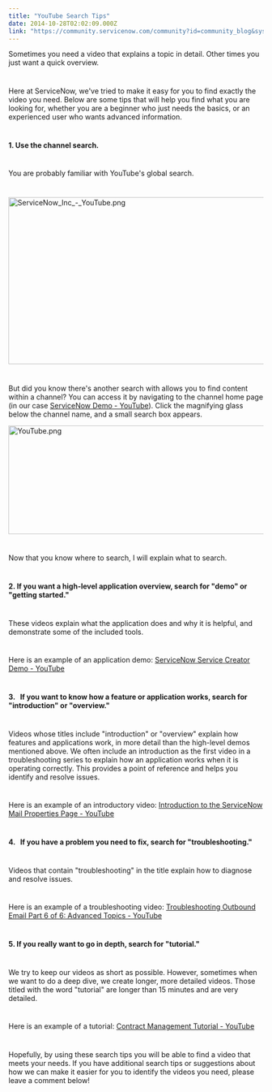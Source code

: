 ```yaml
---
title: "YouTube Search Tips"
date: 2014-10-28T02:02:09.000Z
link: "https://community.servicenow.com/community?id=community_blog&sys_id=317d2269dbd0dbc01dcaf3231f961910"
---
```

<p class="p1">Sometimes you need a video that explains a topic in detail. Other times you just want a quick overview.</p><p class="p2" style="min-height: 8pt; height: 8pt; padding: 0px;">  </p><p class="p1">Here at ServiceNow, we've tried to make it easy for you to find exactly the video you need. Below are some tips that will help you find what you are looking for, whether you are a beginner who just needs the basics, or an experienced user who wants advanced information.</p><p class="p2" style="min-height: 8pt; height: 8pt; padding: 0px;">  </p><p class="p1"><strong>1. Use the channel search.</strong></p><p class="p2" style="min-height: 8pt; height: 8pt; padding: 0px;">  </p><p class="p1">You are probably familiar with YouTube's global search.</p><p class="p2" style="min-height: 8pt; height: 8pt; padding: 0px;">  </p><p class="p1"><a _jive_internal="true" href="/servlet/JiveServlet/showImage/38-3583-15087/ServiceNow_Inc_-_YouTube.png"><img  alt="ServiceNow_Inc_-_YouTube.png" class="image-0 jive-image" height="610" src="dc6b5986db1cd344e9737a9e0f961921.iix" style="height: 329px; width: 620px;" width="1148"/></a></p><p class="p2" style="min-height: 8pt; height: 8pt; padding: 0px;">  </p><p class="p1">But did you know there's another search with allows you to find content within a channel? You can access it by navigating to the channel home page (in our case <a title="k-external-small" class="jive-link-external-small" href="https://www.youtube.com/channel/UCQjE37R-Y4DTq7kUWPO83Wg" rel="nofollow" target="_blank">ServiceNow Demo - YouTube</a>). Click the magnifying glass below the channel name, and a small search box appears.</p><p class="p1"><a _jive_internal="true" href="/servlet/JiveServlet/showImage/38-3583-15089/YouTube.png"><img  alt="YouTube.png" class="image-0 jive-image" height="327" src="bc77b002dbd097041dcaf3231f961937.iix" style="height: 214px; width: 620px;" width="946"/></a></p><p class="p2" style="min-height: 8pt; height: 8pt; padding: 0px;">  </p><p class="p1">Now that you know where to search, I will explain what to search.</p><p class="p2" style="min-height: 8pt; height: 8pt; padding: 0px;">  </p><p class="p1"><strong>2. If you want a high-level application overview, search for "demo" or "getting started."</strong></p><p class="p2" style="min-height: 8pt; height: 8pt; padding: 0px;">  </p><p class="p1">These videos explain what the application does and why it is helpful, and demonstrate some of the included tools.</p><p class="p2" style="min-height: 8pt; height: 8pt; padding: 0px;">  </p><p class="p1">Here is an example of an application demo: <a title="k-external-small" class="jive-link-external-small" href="https://www.youtube.com/watch?v=6mM8GPEAh1c" rel="nofollow" target="_blank">ServiceNow Service Creator Demo - YouTube</a></p><p class="p2" style="min-height: 8pt; height: 8pt; padding: 0px;">  </p><p class="p1"><strong>3.   If you want to know how a feature or application works, search for "introduction" or "overview." </strong></p><p class="p2" style="min-height: 8pt; height: 8pt; padding: 0px;">  </p><p class="p1">Videos whose titles include "introduction" or "overview" explain how features and applications work, in more detail than the high-level demos mentioned above. We often include an introduction as the first video in a troubleshooting series to explain how an application works when it is operating correctly. This provides a point of reference and helps you identify and resolve issues.</p><p class="p2" style="min-height: 8pt; height: 8pt; padding: 0px;">  </p><p class="p1">Here is an example of an introductory video: <a title="k-external-small" class="jive-link-external-small" href="https://www.youtube.com/watch?v=Cj6QY1bQ0_Q" rel="nofollow" target="_blank">Introduction to the ServiceNow Mail Properties Page - YouTube</a></p><p class="p1" style="min-height: 8pt; height: 8pt; padding: 0px;">  </p><p class="p1"><strong>4.   If you have a problem you need to fix, search for "troubleshooting." </strong></p><p class="p2" style="min-height: 8pt; height: 8pt; padding: 0px;">  </p><p class="p1">Videos that contain "troubleshooting" in the title explain how to diagnose and resolve issues.</p><p class="p2" style="min-height: 8pt; height: 8pt; padding: 0px;">  </p><p class="p1">Here is an example of a troubleshooting video: <a title="k-external-small" class="jive-link-external-small" href="https://www.youtube.com/watch?v=yixywr2SSMQ" rel="nofollow" target="_blank">Troubleshooting Outbound Email Part 6 of 6: Advanced Topics - YouTube</a></p><p class="p2" style="min-height: 8pt; height: 8pt; padding: 0px;">  </p><p class="p1"><strong>5. If you really want to go in depth, search for "tutorial." </strong></p><p class="p2" style="min-height: 8pt; height: 8pt; padding: 0px;">  </p><p class="p1">We try to keep our videos as short as possible. However, sometimes when we want to do a deep dive, we create longer, more detailed videos. Those titled with the word "tutorial" are longer than 15 minutes and are very detailed.</p><p class="p2" style="min-height: 8pt; height: 8pt; padding: 0px;">  </p><p class="p1">Here is an example of a tutorial: <a title="k-external-small" class="jive-link-external-small" href="https://www.youtube.com/watch?v=jaxZP1sJmTs" rel="nofollow" target="_blank">Contract Management Tutorial - YouTube</a></p><p class="p2" style="min-height: 8pt; height: 8pt; padding: 0px;">  </p><p class="p1">Hopefully, by using these search tips you will be able to find a video that meets your needs. If you have additional search tips or suggestions about how we can make it easier for you to identify the videos you need, please leave a comment below!</p>